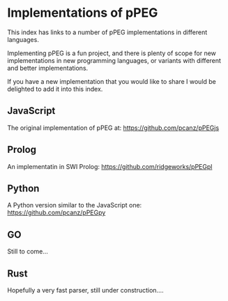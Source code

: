 #   Implementations of pPEG

This index has links to a number of pPEG implementations in different languages.

Implementing pPEG is a fun project, and there is plenty of scope for new implementations in new programming languages, or variants with different and better implementations.

If you have a new implementation that you would like to share I would be delighted to add it into this index.

## JavaScript

The original implementation of pPEG at: <https://github.com/pcanz/pPEGjs>

## Prolog

An implementatin in SWI Prolog: <https://github.com/ridgeworks/pPEGpl>

## Python

A Python version similar to the JavaScript one:  <https://github.com/pcanz/pPEGpy>

## GO

Still to come...

## Rust

Hopefully a very fast parser, still under construction....


